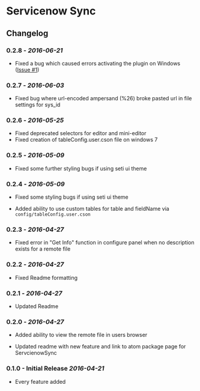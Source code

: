 # Servicenow Sync

## Changelog

### 0.2.8 - *2016-06-21*

*   Fixed a bug which caused errors activating the plugin on Windows ([Issue #1](https://github.com/thtliife/servicenow-sync/issues/1))

### 0.2.7 - *2016-06-03*

*   Fixed bug where url-encoded ampersand (%26) broke pasted url in file
    settings for sys_id

### 0.2.6 - *2016-05-25*

*   Fixed deprecated selectors for editor and mini-editor
*   Fixed creation of tableConfig.user.cson file on windows 7

### 0.2.5 - *2016-05-09*

*   Fixed some further styling bugs if using seti ui theme

### 0.2.4 - *2016-05-09*

*   Fixed some styling bugs if using seti ui theme

*   Added ability to use custom tables for table and fieldName via
    `config/tableConfig.user.cson`

### 0.2.3 - *2016-04-27*

*   Fixed error in "Get Info" function in configure panel when no description
    exists for a remote file

### 0.2.2 - *2016-04-27*

*   Fixed Readme formatting

### 0.2.1 - *2016-04-27*

*   Updated Readme

### 0.2.0 - *2016-04-27*

*   Added ability to view the remote file in users browser

*   Updated readme with new feature and link to atom package page for
    ServcienowSync

### 0.1.0 - Initial Release *2016-04-21*

*   Every feature added
